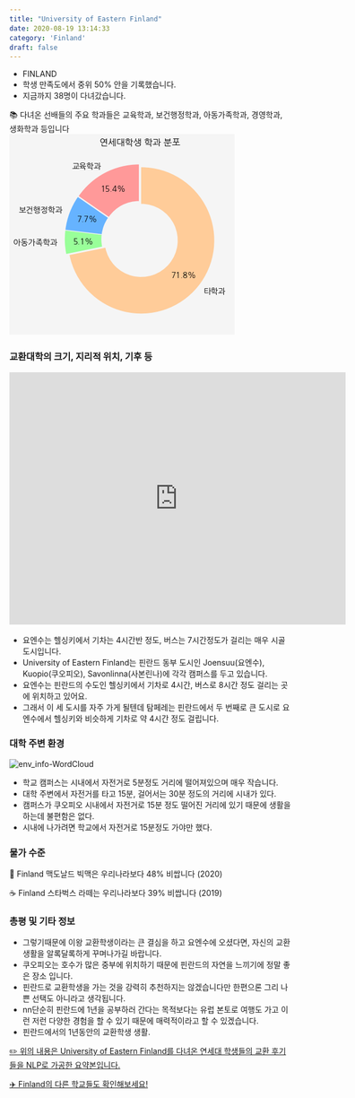 ```yaml
---
title: "University of Eastern Finland"
date: 2020-08-19 13:14:33
category: 'Finland'
draft: false
---
```



* FINLAND
* 학생 만족도에서 중위 50% 안을 기록했습니다.
* 지금까지 38명이 다녀갔습니다. 

📚 다녀온 선배들의 주요 학과들은 교육학과, 보건행정학과, 아동가족학과, 경영학과, 생화학과 등입니다
![department-info](../plots/FI000013.png)
### 교환대학의 크기, 지리적 위치, 기후 등
<iframe
width="600"
height="450"
frameborder="0" style="border:0"
src="https://www.google.com/maps/embed/v1/place?key=AIzaSyC9e1AME-pVmWC4hBpFdu5S4dKzyepa3HQ&q=University+of+Eastern+Finland&center=62.89366010000001,27.6392295&zoom=14" allowfullscreen>
</iframe>

* 요엔수는 헬싱키에서 기차는 4시간반 정도, 버스는 7시간정도가 걸리는 매우 시골 도시입니다.
* University of Eastern Finland는 핀란드 동부 도시인 Joensuu(요엔수), Kuopio(쿠오피오), Savonlinna(사본린나)에 각각 캠퍼스를 두고 있습니다.
* 요엔수는 핀란드의 수도인 헬싱키에서 기차로 4시간, 버스로 8시간 정도 걸리는 곳에 위치하고 있어요.
* 그래서 이 세 도시를 자주 가게 될텐데 탐페레는 핀란드에서 두 번째로 큰 도시로 요엔수에서 헬싱키와 비슷하게 기차로 약 4시간 정도 걸립니다.


### 대학 주변 환경

![env_info-WordCloud](../univ_wordclouds_okt/env_info/FI000013_env_info_okt.png)

* 학교 캠퍼스는 시내에서 자전거로 5분정도 거리에 떨어져있으며 매우 작습니다.
* 대학 주변에서 자전거를 타고 15분, 걸어서는 30분 정도의 거리에 시내가 있다.
* 캠퍼스가 쿠오피오 시내에서 자전거로 15분 정도 떨어진 거리에 있기 때문에 생활을 하는데 불편함은 없다.
* 시내에 나가려면 학교에서 자전거로 15분정도 가야만 했다.


### 물가 수준 
🍔 Finland 맥도날드 빅맥은 우리나라보다 48% 비쌉니다 (2020)

☕️ Finland 스타벅스 라떼는 우리나라보다 39% 비쌉니다 (2019)

### 총평 및 기타 정보
* 그렇기때문에 이왕 교환학생이라는 큰 결심을 하고 요엔수에 오셨다면, 자신의 교환 생활을 알록달록하게 꾸며나가길 바랍니다.
* 쿠오피오는 호수가 많은 중부에 위치하기 때문에 핀란드의 자연을 느끼기에 정말 좋은 장소 입니다.
* 핀란드로 교환학생을 가는 것을 강력히 추천하지는 않겠습니다만 한편으론 그리 나쁜 선택도 아니라고 생각됩니다.
* nn단순히 핀란드에 1년을 공부하러 간다는 목적보다는 유럽 본토로 여행도 가고 이런 저런 다양한 경험을 할 수 있기 때문에 매력적이라고 할 수 있겠습니다.
* 핀란드에서의 1년동안의 교환학생 생활.


[✏️ 위의 내용은 University of Eastern Finland를 다녀온 연세대 학생들의 교환 후기들을 NLP로 가공한 요약본입니다.](http://oia.yonsei.ac.kr/partner/expReport.asp?ucode=FI000013&bgbn=A)

[✈️ Finland의 다른 학교들도 확인해보세요!](https://yonsei-exchange.netlify.app/?category=Finland)
